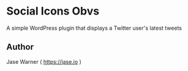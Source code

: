 # Social Icons Obvs
A simple WordPress plugin that displays a Twitter user's latest tweets

## Author
Jase Warner ( <a href="https://jase.io/">https://jase.io</a> )
